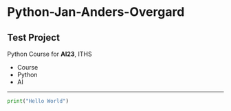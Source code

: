 # Python-Jan-Anders-Overgard

## Test Project

Python Course for **AI23**, ITHS

- Course
- Python
- AI 

---

```` Python
print("Hello World")
````
